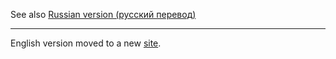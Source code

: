 See also [Russian version (русский перевод)](https://ethereum.github.io/solidity//docs/simple-smart-contract/)  

***

English version moved to a new [site](https://ethereum.github.io/solidity/docs/home/).